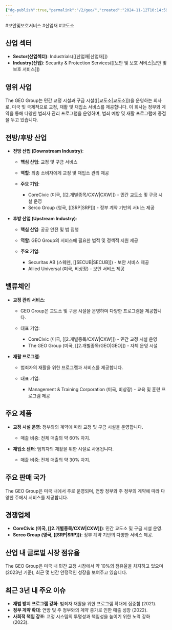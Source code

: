 ```yaml
---
{"dg-publish":true,"permalink":"/2/geo/","created":"2024-11-12T10:14:59.241+09:00","updated":"2025-07-29T21:37:04.686+09:00"}
---
```


#보안및보호서비스 #산업재 #교도소


## 산업 섹터

- **Sector(산업섹터)**: Industrials([[산업재\|산업재]])
- **Industry(산업)**: Security & Protection Services([[보안 및 보호 서비스\|보안 및 보호 서비스]])

## 영위 사업

The GEO Group는 민간 교정 시설과 구금 시설([[교도소\|교도소]])을 운영하는 회사로, 미국 및 국제적으로 교정, 재활 및 재입소 서비스를 제공합니다. 이 회사는 정부와 계약을 통해 다양한 범죄자 관리 프로그램을 운영하며, 범죄 예방 및 재활 프로그램에 중점을 두고 있습니다.

## 전방/후방 산업

- **전방 산업 (Downstream Industry)**:
    
    - **핵심 산업**: 교정 및 구금 서비스
    - **역할**: 최종 소비자에게 교정 및 재입소 관리 제공
    - **주요 기업**:
        
        - CoreCivic (미국, [[2.개별종목/CXW\|CXW]]) - 민간 교도소 및 구금 시설 운영
        - Serco Group (영국, [[SRP\|SRP]]) - 정부 계약 기반의 서비스 제공
          
- **후방 산업 (Upstream Industry)**:
    
    - **핵심 산업**: 공공 안전 및 법 집행
    - **역할**: GEO Group의 서비스에 필요한 법적 및 정책적 지원 제공
    - **주요 기업**:
        
        - Securitas AB (스웨덴, [[SECUB\|SECUB]]) - 보안 서비스 제공
        - Allied Universal (미국, 비상장) - 보안 서비스 제공


## 밸류체인

- **교정 관리 서비스**:
    
    - GEO Group은 교도소 및 구금 시설을 운영하며 다양한 프로그램을 제공합니다.
    - 대표 기업:
        
        - CoreCivic (미국, [[2.개별종목/CXW\|CXW]]) - 민간 교정 시설 운영
        - The GEO Group (미국, [[2.개별종목/GEO\|GEO]]) - 자체 운영 시설

- **재활 프로그램**:
    
    - 범죄자의 재활을 위한 프로그램과 서비스를 제공합니다.
    - 대표 기업:
        
        - Management & Training Corporation (미국, 비상장) - 교육 및 훈련 프로그램 제공


## 주요 제품

- **교정 시설 운영**: 정부와의 계약에 따라 교정 및 구금 시설을 운영합니다.
    
    - 매출 비중: 전체 매출의 약 60% 차지.
    
- **재입소 센터**: 범죄자의 재활을 위한 시설로 사용됩니다.
    
    - 매출 비중: 전체 매출의 약 30% 차지.
    

## 주요 판매 국가

The GEO Group은 미국 내에서 주로 운영되며, 연방 정부와 주 정부의 계약에 따라 다양한 주에서 서비스를 제공합니다.

## 경쟁업체

- **CoreCivic (미국, [[2.개별종목/CXW\|CXW]])**: 민간 교도소 및 구금 시설 운영.
- **Serco Group (영국, [[SRP\|SRP]])**: 정부 계약 기반의 다양한 서비스 제공.

## 산업 내 글로벌 시장 점유율

The GEO Group은 미국 내 민간 교정 시장에서 약 10%의 점유율을 차지하고 있으며(2023년 기준), 최근 몇 년간 안정적인 성장을 보여주고 있습니다.

## 최근 3년 내 주요 이슈

- **재범 방지 프로그램 강화**: 범죄자 재활을 위한 프로그램 확대에 집중함 (2021).
- **정부 계약 확대**: 연방 및 주 정부와의 계약 증가로 인한 매출 성장 (2022).
- **사회적 책임 강조**: 교정 시스템의 투명성과 책임성을 높이기 위한 노력 강화 (2023).
